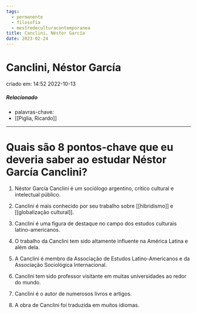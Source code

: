 ```yaml
---
tags:
  - permanente
  - filosofia
  - mestredeculturacontemporanea
title: Canclini, Néstor García
date: 2023-02-24
---
```

# Canclini, Néstor García
criado em: 14:52 2022-10-13

##### Relacionado
- palavras-chave: 
- [[Piglia, Ricardo]]
---

# Quais são 8 pontos-chave que eu deveria saber ao estudar Néstor García Canclini?


1. Néstor García Canclini é um sociólogo argentino, crítico cultural e intelectual público.

2. Canclini é mais conhecido por seu trabalho sobre [[hibridismo]] e [[globalização cultural]].

3. Canclini é uma figura de destaque no campo dos estudos culturais latino-americanos.

4. O trabalho da Canclini tem sido altamente influente na América Latina e além dela.

5. A Canclini é membro da Associação de Estudos Latino-Americanos e da Associação Sociológica Internacional.

6. Canclini tem sido professor visitante em muitas universidades ao redor do mundo.

7. Canclini é o autor de numerosos livros e artigos.

8. A obra de Canclini foi traduzida em muitos idiomas.
